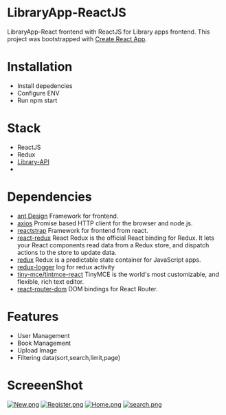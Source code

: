 # LibraryApp-ReactJS
LibraryApp-React frontend with ReactJS
for Library apps frontend.
This project was bootstrapped with [Create React App](https://github.com/facebook/create-react-app).

# Installation
* Install depedencies
* Configure ENV
* Run npm start

# Stack
* ReactJS
* Redux
* [Library-API](https://github.com/ALIFKI/LibraryApp-API)
* 

# Dependencies
* [ant Design](https://) Framework for frontend.
* [axios](https://) Promise based HTTP client for the browser and node.js.
* [reactstrap](https://) Framework for frontend from react.
* [react-redux](https://) React Redux is the official React binding for Redux. It lets your React components read data from a Redux store, and dispatch actions to the store to update data.
* [redux](https://) Redux is a predictable state container for JavaScript apps.
* [redux-logger](https://) log for redux activity
* [tiny-mce/tintmce-react](https://) TinyMCE is the world's most customizable, and flexible, rich text editor.
* [react-router-dom](https://) DOM bindings for React Router.


# Features 
* User Management
* Book Management
* Upload Image
* Filtering data(sort,search,limit,page)


# ScreeenShot
[![New.png](https://i.postimg.cc/1tYWTmQ4/New.png)](https://postimg.cc/5YLqQMjM)
[![Register.png](https://i.postimg.cc/xd5pvGpv/Register.png)](https://postimg.cc/kVVy9SmG)
[![Home.png](https://i.postimg.cc/fWVZbkk2/Home.png)](https://postimg.cc/5jWD74BL)
[![search.png](https://i.postimg.cc/kG0TJTDm/search.png)](https://postimg.cc/hQ0LMb9y)

<!-- 
## Available Scripts

In the project directory, you can run:

### `npm start`

Runs the app in the development mode.<br />
Open [http://localhost:3000](http://localhost:3000) to view it in the browser.

The page will reload if you make edits.<br />
You will also see any lint errors in the console.

### `npm test`

Launches the test runner in the interactive watch mode.<br />
See the section about [running tests](https://facebook.github.io/create-react-app/docs/running-tests) for more information.

### `npm run build`

Builds the app for production to the `build` folder.<br />
It correctly bundles React in production mode and optimizes the build for the best performance.

The build is minified and the filenames include the hashes.<br />
Your app is ready to be deployed!

See the section about [deployment](https://facebook.github.io/create-react-app/docs/deployment) for more information.

### `npm run eject`

**Note: this is a one-way operation. Once you `eject`, you can’t go back!**

If you aren’t satisfied with the build tool and configuration choices, you can `eject` at any time. This command will remove the single build dependency from your project.

Instead, it will copy all the configuration files and the transitive dependencies (webpack, Babel, ESLint, etc) right into your project so you have full control over them. All of the commands except `eject` will still work, but they will point to the copied scripts so you can tweak them. At this point you’re on your own.

You don’t have to ever use `eject`. The curated feature set is suitable for small and middle deployments, and you shouldn’t feel obligated to use this feature. However we understand that this tool wouldn’t be useful if you couldn’t customize it when you are ready for it.

## Learn More

You can learn more in the [Create React App documentation](https://facebook.github.io/create-react-app/docs/getting-started).

To learn React, check out the [React documentation](https://reactjs.org/).

### Code Splitting

This section has moved here: https://facebook.github.io/create-react-app/docs/code-splitting

### Analyzing the Bundle Size

This section has moved here: https://facebook.github.io/create-react-app/docs/analyzing-the-bundle-size

### Making a Progressive Web App

This section has moved here: https://facebook.github.io/create-react-app/docs/making-a-progressive-web-app

### Advanced Configuration

This section has moved here: https://facebook.github.io/create-react-app/docs/advanced-configuration

### Deployment

This section has moved here: https://facebook.github.io/create-react-app/docs/deployment

### `npm run build` fails to minify

This section has moved here: https://facebook.github.io/create-react-app/docs/troubleshooting#npm-run-build-fails-to-minify -->
